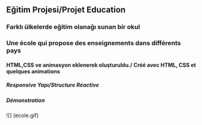 <h2>Eğitim Projesi/Projet Education</h2>

<h3>Farklı ülkelerde eğitim olanağı sunan bir okul</h3>

<h3>Une école qui propose des enseignements dans différents pays</h3>

<h4>HTML,CSS ve animasyon eklenerek oluşturuldu./ Créé avec HTML, CSS et quelques animations</h4>

<h5>Responsive Yapı/Structure Réactive</h5>

<h5>Démonstration</h5>

![] (ecole.gif)
